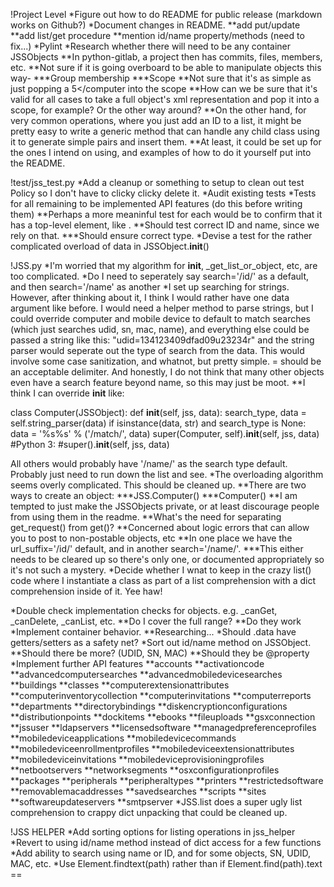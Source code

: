 !Project Level
*Figure out how to do README for public release (markdown works on Github?)
*Document changes in README.
	**add put/update
	**add list/get procedure
	**mention id/name property/methods (need to fix...)
*Pylint
*Research whether there will need to be any container JSSObjects
	**In python-gitlab, a project then has commits, files, members, etc.
	**Not sure if it is going overboard to be able to manipulate objects this way-
		***Group membership
		***Scope
	**Not sure that it's as simple as just popping a <computer><id>5</id></computer into the scope
	**How can we be sure that it's valid for all cases to take a full object's xml representation
	and pop it into a scope, for example? Or the other way around?
	**On the other hand, for very common operations, where you just add an ID to a list, it might
	be pretty easy to write a generic method that can handle any child class using it to generate
	simple <object><id> pairs and insert them.
	**At least, it could be set up for the ones I intend on using, and examples of how to do it
	yourself put into the README.

!test/jss_test.py
*Add a cleanup or something to setup to clean out test Policy so I don't have to clicky clicky delete it.
*Audit existing tests
*Tests for all remaining to be implemented API features (do this before writing them)
	**Perhaps a more meaninful test for each would be to confirm that it has a top-level
	element, like <computer>.
	**Should test correct ID and name, since we rely on that.
		***Should ensure correct type.
*Devise a test for the rather complicated overload of data in JSSObject.__init__()

!JSS.py
*I'm worried that my algorithm for __init__, _get_list_or_object, etc, are too complicated.
	*Do I need to seperately say search='/id/' as a default, and then search='/name' as another
*I set up searching for strings. However, after thinking about it, I think I
would rather have one data argument like before. I would need a helper method
to parse strings, but I could override computer and mobile device to default to
match searches (which just searches udid, sn, mac, name), and everything else
could be passed a string like this: "udid=134123409dfad09u23234r" and the string
parser would seperate out the type of search from the data. This would involve
some case sanitization, and whatnot, but pretty simple. = should be an acceptable
delimiter. And honestly, I do not think that many other objects even have a search
feature beyond name, so this may just be moot.
	**I think I can override __init__ like:

class Computer(JSSObject):
	def __init__(self, jss, data):
		search_type, data = self.string_parser(data)
		if isinstance(data, str) and search_type is None:
			data = '%s%s' % ('/match/', data)
			super(Computer, self).__init__(self, jss, data)
			#Python 3:
			#super().__init__(self, jss, data)

All others would probably have '/name/' as the search type default. Probably just need to
run down the list and see.
*The overloading algorithm seems overly complicated. This should be cleaned up.
	**There are two ways to create an object:
		***JSS.Computer()
		***Computer()
	**I am tempted to just make the JSSObjects private, or at least discourage people from
	using them in the readme.
	**What's the need for separating get_request() from get()?
	**Concerned about logic errors that can allow you to post to non-postable objects, etc
	**In one place we have the url_suffix='/id/' default, and in another search='/name/'.
		***This either needs to be cleared up so there's only one, or documented appropriately
		so it's not such a mystery.
*Decide whether I wnat to keep in the crazy list() code where I instantiate a class as part
of a list comprehension with a dict comprehension inside of it. Yee haw!

*Double check implementation checks for objects. e.g. _canGet, _canDelete, _canList, etc.
	**Do I cover the full range?
	**Do they work
*Implement container behavior.
	**Researching...
*Should .data have getters/setters as a safety net?
*Sort out id/name method on JSSObject.
	**Should there be more? (UDID, SN, MAC)
	**Should they be @property
*Implement further API features
	**accounts
	**activationcode
	**advancedcomputersearches
	**advancedmobiledevicesearches
	**buildings
	**classes
	**computerextensionattributes
	**computerinventorycollection
	**computerinvitations
	**computerreports
	**departments
	**directorybindings
	**diskencryptionconfigurations
	**distributionpoints
	**dockitems
	**ebooks
	**fileuploads
	**gsxconnection
	**jssuser
	**ldapservers
	**licensedsoftware
	**managedpreferenceprofiles
	**mobiledeviceapplications
	**mobiledevicecommands
	**mobiledeviceenrollmentprofiles
	**mobiledeviceextensionattributes
	**mobiledeviceinvitations
	**mobiledeviceprovisioningprofiles
	**netbootservers
	**networksegments
	**osxconfigurationprofiles
	**packages
	**peripherals
	**peripheraltypes
	**printers
	**restrictedsoftware
	**removablemacaddresses
	**savedsearches
	**scripts
	**sites
	**softwareupdateservers
	**smtpserver
*JSS.list does a super ugly list comprehension to crappy dict unpacking that could be cleaned up.

!JSS HELPER
*Add sorting options for listing operations in jss_helper
*Revert to using id/name method instead of dict access for a few functions
*Add ability to search using name or ID, and for some objects, SN, UDID, MAC, etc.
*Use Element.findtext(path) rather than if Element.find(path).text ==